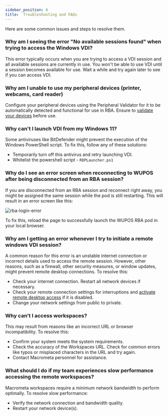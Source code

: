 ```yaml
---
sidebar_position: 6
title:  Troubleshooting and FAQs
---
```

Here are some common issues and steps to resolve them.


### Why am I seeing the error "No available sessions found" when trying to access the Windows VDI?

This error typically occurs when you are trying to access a VDI session  and all available sessions are currently in use. You won't be able to use VDI until a session becomes available for use. Wait a while and try again later to see if  you can access VDI. 

### Why am I unable to use my peripheral devices (printer, webcams, card reader)
Configure your peripheral devices using the Peripheral Validator for it to be automatically detected and functional for use in RBA. Ensure to [validate your devices](./rba/validating-peripherals.md) before use.

### Why can't I launch VDI from my Windows 11?

Some antiviruses like BitDefender might prevent the execution of the Windows PowerShell script. To fix this, follow any of these solutions:

- Temporarily turn off this antivirus and retry launching VDI.
- Whitelist the powershell script - `RDPLauncher.ps1`

### Why do I see an error screen when reconnecting to WUPOS after being disconnected from an RBA session?

If you are disconnected from an RBA session and reconnect right away, you might be assigned the same session while the pod is still restarting. This will result in an error screen like this:

![rba-login-error](/img/runbook-images/rba-login-error.png)


To fix this, reload the page to successfully launch the WUPOS RBA pod in your local browser.


### Why am I getting an error whenever I try to initiate a remote windows VDI session?

A common reason for this error is an unstable internet connection or incorrect details used to access the remote session. However, other reasons, such as a firewall, other security measures, or window updates, might prevent remote desktop connections. To resolve this:

- Check your internet connection. Restart all network devices if necessary.
- Check your remote connection settings for interruptions and [activate remote desktop access](https://learn.microsoft.com/en-us/windows-server/remote/remote-desktop-services/clients/remote-desktop-allow-access) if it is disabled. 
- Change your network settings from public to private.

### Why can’t I access workspaces?
This may result from reasons like an incorrect URL or browser incompatibility. To resolve this:

- Confirm your system meets the system requirements.
- Check the accuracy of the Workspaces URL. Check for common errors like typos or misplaced characters in the URL and try again. 
- Contact Macrometa personnel for assistance.

### What should I do if my team experiences slow performance accessing the remote workspaces?
Macrometa workspaces require a minimum network bandwidth to perform optimally. To resolve slow performance:

- Verify the network connection and bandwidth quality.
- Restart your network device(s).
